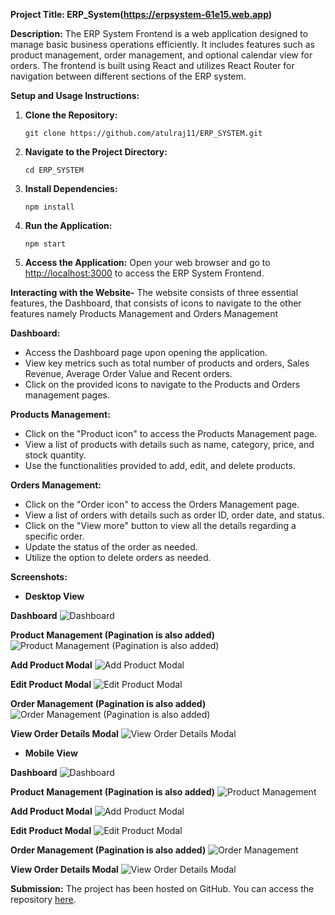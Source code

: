 
**Project Title: ERP_System(https://erpsystem-61e15.web.app)**

**Description:**
The ERP System Frontend is a web application designed to manage basic business operations efficiently. It includes features such as product management, order management, and optional calendar view for orders. The frontend is built using React and utilizes React Router for navigation between different sections of the ERP system.

**Setup and Usage Instructions:**

1. **Clone the Repository:**
   ```
   git clone https://github.com/atulraj11/ERP_SYSTEM.git
   ```

2. **Navigate to the Project Directory:**
   ```
   cd ERP_SYSTEM
   ```

3. **Install Dependencies:**
   ```
   npm install
   ```

4. **Run the Application:**
   ```
   npm start
   ```

5. **Access the Application:**
   Open your web browser and go to [http://localhost:3000](http://localhost:3000) to access the ERP System Frontend.

**Interacting with the Website-** The website consists of three essential features, the Dashboard, that consists of icons to navigate to the other features namely Products Management and Orders Management


**Dashboard:** 
- Access the Dashboard page upon opening the application.
- View key metrics such as total number of products and orders, Sales Revenue, Average Order Value and Recent orders.
- Click on the provided icons to navigate to the Products and Orders management pages.

**Products Management:** 
- Click on the "Product icon" to access the Products Management page.
- View a list of products with details such as name, category, price, and stock quantity.
- Use the functionalities provided to add, edit, and delete products.

**Orders Management:** 
- Click on the "Order icon" to access the Orders Management page.
- View a list of orders with details such as order ID, order date, and status.
- Click on the "View more" button to view all the details regarding a specific order.
- Update the status of the order as needed.
- Utilize the option to delete orders as needed.

**Screenshots:**

- **Desktop View**

**Dashboard**
![Dashboard](./Screenshots/Desktop-view/Dashboard-Desktop.png)

**Product Management (Pagination is also added)**
![Product Management (Pagination is also added)](./Screenshots/Desktop-view/Product-Desktop.png)

**Add Product Modal**
![Add Product Modal](./Screenshots/Desktop-view/Product-add-Desktop.png)

**Edit Product Modal**
![Edit Product Modal](./Screenshots/Desktop-view/Product-edit-Desktop.png)

**Order Management (Pagination is also added)**
![Order Management (Pagination is also added)](./Screenshots/Desktop-view/Order-Desktop.png)

**View Order Details Modal**
![View Order Details Modal](./Screenshots/Desktop-view/Order-View-Desktop.png)

- **Mobile View**

**Dashboard**
![Dashboard](./Screenshots/Mobile-view/Dashboard-Mobile.png)

**Product Management (Pagination is also added)**
![Product Management](./Screenshots/Mobile-view/Product-Mobile.png)

**Add Product Modal**
![Add Product Modal](./Screenshots/Mobile-view/Product-Add-Mobile.png)

**Edit Product Modal**
![Edit Product Modal](./Screenshots/Mobile-view/Product-Edit-Mobile.png)

**Order Management (Pagination is also added)**
![Order Management](./Screenshots/Mobile-view/Order_Mobile.png)

**View Order Details Modal**
![View Order Details Modal](./Screenshots/Mobile-view/Order-View-Mobile.png)


**Submission:**
The project has been hosted on GitHub. You can access the repository [here](https://github.com/atulraj11/ERP_SYSTEM).
